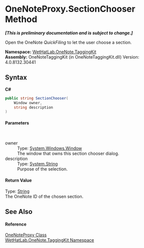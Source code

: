 # OneNoteProxy.SectionChooser Method 
 _**\[This is preliminary documentation and is subject to change.\]**_

Open the OneNote _QuickFiling_ to let the user choose a section.

**Namespace:**&nbsp;<a href="4e00c8ac-fc03-0e6d-d2fd-b2c7565a9aa0">WetHatLab.OneNote.TaggingKit</a><br />**Assembly:**&nbsp;OneNoteTaggingKit (in OneNoteTaggingKit.dll) Version: 4.0.8132.30441

## Syntax

**C#**<br />
``` C#
public string SectionChooser(
	Window owner,
	string description
)
```


#### Parameters
&nbsp;<dl><dt>owner</dt><dd>Type: <a href="http://msdn2.microsoft.com/en-us/library/ms590112" target="_blank">System.Windows.Window</a><br />The window that owns this section chooser dialog.</dd><dt>description</dt><dd>Type: <a href="http://msdn2.microsoft.com/en-us/library/s1wwdcbf" target="_blank">System.String</a><br />Purpose of the selection.</dd></dl>

#### Return Value
Type: <a href="http://msdn2.microsoft.com/en-us/library/s1wwdcbf" target="_blank">String</a><br />The OneNote ID of the chosen section.

## See Also


#### Reference
<a href="a46a793f-b110-250f-657a-ecb64aa3bbf7">OneNoteProxy Class</a><br /><a href="4e00c8ac-fc03-0e6d-d2fd-b2c7565a9aa0">WetHatLab.OneNote.TaggingKit Namespace</a><br />